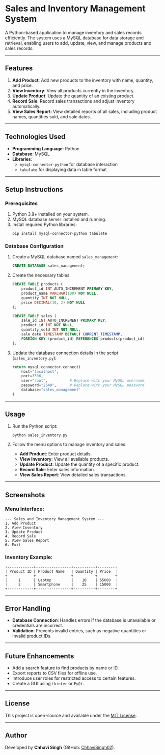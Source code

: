 
# **Sales and Inventory Management System**

A Python-based application to manage inventory and sales records efficiently. The system uses a MySQL database for data storage and retrieval, enabling users to add, update, view, and manage products and sales records.

---

## **Features**

1. **Add Product**: Add new products to the inventory with name, quantity, and price.
2. **View Inventory**: View all products currently in the inventory.
3. **Update Product**: Update the quantity of an existing product.
4. **Record Sale**: Record sales transactions and adjust inventory automatically.
5. **View Sales Report**: View detailed reports of all sales, including product names, quantities sold, and sale dates.

---

## **Technologies Used**

- **Programming Language**: Python
- **Database**: MySQL
- **Libraries**: 
  - `mysql-connector-python` for database interaction
  - `tabulate` for displaying data in table format

---

## **Setup Instructions**

### **Prerequisites**
1. Python 3.8+ installed on your system.
2. MySQL database server installed and running.
3. Install required Python libraries:
   ```bash
   pip install mysql-connector-python tabulate
   ```

### **Database Configuration**
1. Create a MySQL database named `sales_management`:
   ```sql
   CREATE DATABASE sales_management;
   ```
2. Create the necessary tables:
   ```sql
   CREATE TABLE products (
       product_id INT AUTO_INCREMENT PRIMARY KEY,
       product_name VARCHAR(100) NOT NULL,
       quantity INT NOT NULL,
       price DECIMAL(10, 2) NOT NULL
   );

   CREATE TABLE sales (
       sale_id INT AUTO_INCREMENT PRIMARY KEY,
       product_id INT NOT NULL,
       quantity_sold INT NOT NULL,
       sale_date TIMESTAMP DEFAULT CURRENT_TIMESTAMP,
       FOREIGN KEY (product_id) REFERENCES products(product_id)
   );
   ```

3. Update the database connection details in the script (`sales_inventory.py`):
   ```python
   return mysql.connector.connect(
       host="localhost",
       port=3306,
       user="root",          # Replace with your MySQL username
       password="2549",      # Replace with your MySQL password
       database="sales_management"
   )
   ```

---

## **Usage**

1. Run the Python script:
   ```bash
   python sales_inventory.py
   ```

2. Follow the menu options to manage inventory and sales:
   - **Add Product**: Enter product details.
   - **View Inventory**: View all available products.
   - **Update Product**: Update the quantity of a specific product.
   - **Record Sale**: Enter sales information.
   - **View Sales Report**: View detailed sales transactions.

---

## **Screenshots**

### Menu Interface:
```
--- Sales and Inventory Management System ---
1. Add Product
2. View Inventory
3. Update Product
4. Record Sale
5. View Sales Report
6. Exit
```

### Inventory Example:
```
+------------+----------------+----------+--------+
| Product ID | Product Name   | Quantity | Price  |
+------------+----------------+----------+--------+
|     1      | Laptop         |    10    | 55000  |
|     2      | Smartphone     |    25    | 15000  |
+------------+----------------+----------+--------+
```

---

## **Error Handling**

- **Database Connection**: Handles errors if the database is unavailable or credentials are incorrect.
- **Validation**: Prevents invalid entries, such as negative quantities or invalid product IDs.

---

## **Future Enhancements**

- Add a search feature to find products by name or ID.
- Export reports to CSV files for offline use.
- Introduce user roles for restricted access to certain features.
- Create a GUI using `tkinter` or `PyQt`.

---

## **License**

This project is open-source and available under the [MIT License](LICENSE).

---

## **Author**

Developed by **Chhavi Singh** (GitHub: [ChhaviSingh02](https://github.com/ChhaviSingh02)).
